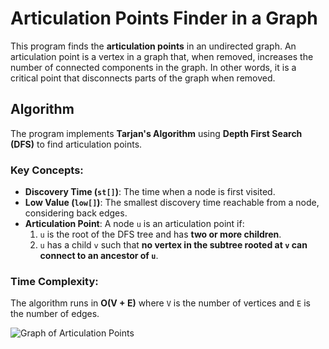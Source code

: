 # Articulation Points Finder in a Graph

This program finds the **articulation points** in an undirected graph. An articulation point is a vertex in a graph that, when removed, increases the number of connected components in the graph. In other words, it is a critical point that disconnects parts of the graph when removed.

## Algorithm

The program implements **Tarjan's Algorithm** using **Depth First Search (DFS)** to find articulation points.

### Key Concepts:

- **Discovery Time (`st[]`)**: The time when a node is first visited.
- **Low Value (`low[]`)**: The smallest discovery time reachable from a node, considering back edges.
- **Articulation Point**: A node `u` is an articulation point if:
  1. `u` is the root of the DFS tree and has **two or more children**.
  2. `u` has a child `v` such that **no vertex in the subtree rooted at `v` can connect to an ancestor of `u`**.

### Time Complexity:

The algorithm runs in **O(V + E)** where `V` is the number of vertices and `E` is the number of edges.


![Graph of Articulation Points](https://i.sstatic.net/5Uc3C.png)
